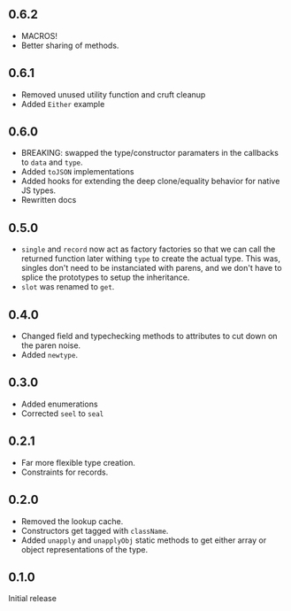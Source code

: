 ## 0.6.2

* MACROS!
* Better sharing of methods.

## 0.6.1

* Removed unused utility function and cruft cleanup
* Added `Either` example

## 0.6.0

* BREAKING: swapped the type/constructor paramaters in the callbacks to
`data` and `type`.
* Added `toJSON` implementations
* Added hooks for extending the deep clone/equality behavior for native
JS types.
* Rewritten docs

## 0.5.0

* `single` and `record` now act as factory factories so that we can call the
returned function later withing `type` to create the actual type. This was,
singles don't need to be instanciated with parens, and we don't have to splice
the prototypes to setup the inheritance.
* `slot` was renamed to `get`.

## 0.4.0

* Changed field and typechecking methods to attributes to cut down on the
paren noise.
* Added `newtype`.

## 0.3.0

* Added enumerations
* Corrected `seel` to `seal`

## 0.2.1

* Far more flexible type creation.
* Constraints for records.

## 0.2.0

* Removed the lookup cache.
* Constructors get tagged with `className`.
* Added `unapply` and `unapplyObj` static methods to get either array or object
representations of the type.

## 0.1.0

Initial release
